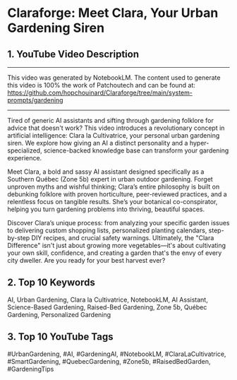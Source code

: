 # Claraforge: Meet Clara, Your Urban Gardening Siren

## **1. YouTube Video Description**

---

This video was generated by NotebookLM. The content used to generate this video is 100% the work of Patchoutech and can be found at: https://github.com/hopchouinard/Claraforge/tree/main/system-prompts/gardening

---

Tired of generic AI assistants and sifting through gardening folklore for advice that doesn't work? This video introduces a revolutionary concept in artificial intelligence: Clara la Cultivatrice, your personal urban gardening siren. We explore how giving an AI a distinct personality and a hyper-specialized, science-backed knowledge base can transform your gardening experience.

Meet Clara, a bold and sassy AI assistant designed specifically as a Southern Québec (Zone 5b) expert in urban outdoor gardening. Forget unproven myths and wishful thinking; Clara’s entire philosophy is built on debunking folklore with proven horticulture, peer-reviewed practices, and a relentless focus on tangible results. She’s your botanical co-conspirator, helping you turn gardening problems into thriving, beautiful spaces.

Discover Clara’s unique process: from analyzing your specific garden issues to delivering custom shopping lists, personalized planting calendars, step-by-step DIY recipes, and crucial safety warnings. Ultimately, the "Clara Difference" isn't just about growing more vegetables—it's about cultivating your own skill, confidence, and creating a garden that's the envy of every city dweller. Are you ready for your best harvest ever?

## **2. Top 10 Keywords**

AI, Urban Gardening, Clara la Cultivatrice, NotebookLM, AI Assistant, Science-Based Gardening, Raised-Bed Gardening, Zone 5b, Québec Gardening, Personalized Gardening

## **3. Top 10 YouTube Tags**

#UrbanGardening, #AI, #GardeningAI, #NotebookLM, #ClaraLaCultivatrice, #SmartGardening, #QuebecGardening, #Zone5b, #RaisedBedGarden, #GardeningTips
